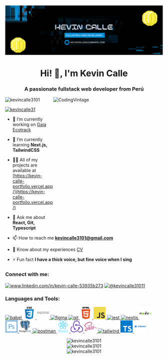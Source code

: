 ![logo](https://github.com/kevincalle3101/kevincalle3101/blob/main/githubBanner.gif)
<h1 align="center">Hi! 👋, I'm Kevin Calle</h1>
<h3 align="center">A passionate fullstack web developer from Perú</h3>
<img align="right" alt="CodingVintage" width="350" height="425" src="https://res.cloudinary.com/db7abalur/image/upload/v1697049390/Agilix/codingVintage_kbymcx.gif"/>

<p align="left"> <img src="https://komarev.com/ghpvc/?username=kevincalle3101&label=Profile%20views&color=0e75b6&style=flat" alt="kevincalle3101" /> </p>

<p align="left"> <a href="https://twitter.com/kevincalle31" target="blank"><img src="https://img.shields.io/twitter/follow/kevincalle31?logo=twitter&style=for-the-badge" alt="kevincalle31" /></a> </p>

- 🔭 I’m currently working on [Gaia Ecotrack](https://github.com/ilichb/GaiaEcotrack)

- 🌱 I’m currently learning **Next.js, TailwindCSS**

- 👨‍💻 All of my projects are available at [https://kevin-calle-portfolio.vercel.app/](https://kevin-calle-portfolio.vercel.app/)

- 💬 Ask me about **React, Git, Typescript**

- 📫 How to reach me **kevincalle3101@gmail.com**

- 📄 Know about my experiences [CV](https://drive.google.com/file/d/1TRO_Jf4u7SdWWAWvvSivt7Q3Xulxe3ga/view)

- ⚡ Fun fact **I have a thick voice, but fine voice when I sing**

<h3 align="left">Connect with me:</h3>
<p align="left">
<a href="https://www.linkedin.com/in/kevin-calle-53935b273/" target="_blank"><img align="center" src="https://raw.githubusercontent.com/rahuldkjain/github-profile-readme-generator/master/src/images/icons/Social/linked-in-alt.svg" alt="www.linkedin.com/in/kevin-calle-53935b273" height="30" width="40" /></a>
<a href="https://www.hackerrank.com/kevincalle31011" target="_blank"><img align="center" src="https://raw.githubusercontent.com/rahuldkjain/github-profile-readme-generator/master/src/images/icons/Social/hackerrank.svg" alt="@kevincalle31011" height="30" width="40" /></a>
</p>

<h3 align="left">Languages and Tools:</h3>
<p align="left"> <a href="https://babeljs.io/" target="_blank" rel="noreferrer"> <img src="https://www.vectorlogo.zone/logos/babeljs/babeljs-icon.svg" alt="babel" width="40" height="40"/> </a> <a href="https://www.w3schools.com/css/" target="_blank" rel="noreferrer"> <img src="https://raw.githubusercontent.com/devicons/devicon/master/icons/css3/css3-original-wordmark.svg" alt="css3" width="40" height="40"/> </a> <a href="https://expressjs.com" target="_blank" rel="noreferrer"> <img src="https://raw.githubusercontent.com/devicons/devicon/master/icons/express/express-original-wordmark.svg" alt="express" width="40" height="40"/> </a> <a href="https://www.figma.com/" target="_blank" rel="noreferrer"> <img src="https://www.vectorlogo.zone/logos/figma/figma-icon.svg" alt="figma" width="40" height="40"/> </a> <a href="https://git-scm.com/" target="_blank" rel="noreferrer"> <img src="https://www.vectorlogo.zone/logos/git-scm/git-scm-icon.svg" alt="git" width="40" height="40"/> </a> <a href="https://www.w3.org/html/" target="_blank" rel="noreferrer"> <img src="https://raw.githubusercontent.com/devicons/devicon/master/icons/html5/html5-original-wordmark.svg" alt="html5" width="40" height="40"/> </a> <a href="https://developer.mozilla.org/en-US/docs/Web/JavaScript" target="_blank" rel="noreferrer"> <img src="https://raw.githubusercontent.com/devicons/devicon/master/icons/javascript/javascript-original.svg" alt="javascript" width="40" height="40"/> </a> <a href="https://jestjs.io" target="_blank" rel="noreferrer"> <img src="https://www.vectorlogo.zone/logos/jestjsio/jestjsio-icon.svg" alt="jest" width="40" height="40"/> </a> <a href="https://nextjs.org/" target="_blank" rel="noreferrer"> <img src="https://cdn.worldvectorlogo.com/logos/nextjs-2.svg" alt="nextjs" width="40" height="40"/> </a> <a href="https://nodejs.org" target="_blank" rel="noreferrer"> <img src="https://raw.githubusercontent.com/devicons/devicon/master/icons/nodejs/nodejs-original-wordmark.svg" alt="nodejs" width="40" height="40"/> </a> <a href="https://www.photoshop.com/en" target="_blank" rel="noreferrer"> <img src="https://raw.githubusercontent.com/devicons/devicon/master/icons/photoshop/photoshop-line.svg" alt="photoshop" width="40" height="40"/> </a> <a href="https://www.postgresql.org" target="_blank" rel="noreferrer"> <img src="https://raw.githubusercontent.com/devicons/devicon/master/icons/postgresql/postgresql-original-wordmark.svg" alt="postgresql" width="40" height="40"/> </a> <a href="https://postman.com" target="_blank" rel="noreferrer"> <img src="https://www.vectorlogo.zone/logos/getpostman/getpostman-icon.svg" alt="postman" width="40" height="40"/> </a> <a href="https://reactjs.org/" target="_blank" rel="noreferrer"> <img src="https://raw.githubusercontent.com/devicons/devicon/master/icons/react/react-original-wordmark.svg" alt="react" width="40" height="40"/> </a> <a href="https://redux.js.org" target="_blank" rel="noreferrer"> <img src="https://raw.githubusercontent.com/devicons/devicon/master/icons/redux/redux-original.svg" alt="redux" width="40" height="40"/> </a> <a href="https://sass-lang.com" target="_blank" rel="noreferrer"> <img src="https://raw.githubusercontent.com/devicons/devicon/master/icons/sass/sass-original.svg" alt="sass" width="40" height="40"/> </a> <a href="https://tailwindcss.com/" target="_blank" rel="noreferrer"> <img src="https://www.vectorlogo.zone/logos/tailwindcss/tailwindcss-icon.svg" alt="tailwind" width="40" height="40"/> </a> <a href="https://www.typescriptlang.org/" target="_blank" rel="noreferrer"> <img src="https://raw.githubusercontent.com/devicons/devicon/master/icons/typescript/typescript-original.svg" alt="typescript" width="40" height="40"/> </a> <a href="https://webpack.js.org" target="_blank" rel="noreferrer"> <img src="https://raw.githubusercontent.com/devicons/devicon/d00d0969292a6569d45b06d3f350f463a0107b0d/icons/webpack/webpack-original-wordmark.svg" alt="webpack" width="40" height="40"/> </a> </p>

<div style="display: flex; flex-direction: column; align-items: center;">
  <div style="text-align: center;">
    <img src="https://github-readme-stats.vercel.app/api/top-langs?username=kevincalle3101&show_icons=true&locale=en&layout=compact" alt="kevincalle3101" />
  </div>

  <div style="text-align: center;">
    <img src="https://github-readme-stats.vercel.app/api?username=kevincalle3101&show_icons=true&locale=en" alt="kevincalle3101" />
  </div>

  <div style="text-align: center;">
    <img src="https://github-readme-streak-stats.herokuapp.com/?user=kevincalle3101&" alt="kevincalle3101" />
  </div>
</div>
